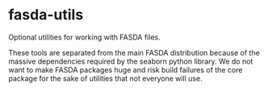 # fasda-utils
Optional utilities for working with FASDA files.

These tools are separated from the main FASDA distribution because of
the massive dependencies required by the seaborn python library.
We do not want to make FASDA packages huge and risk build failures of
the core package for the sake of utilities that not everyone will use.
